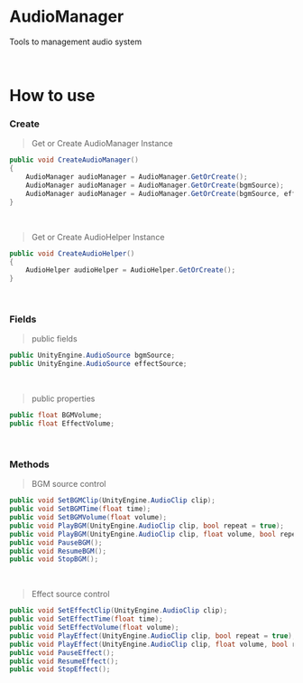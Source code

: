 # AudioManager
Tools to management audio system

</br>

# How to use

### Create

> Get or Create AudioManager Instance
```C#
public void CreateAudioManager()
{
    AudioManager audioManager = AudioManager.GetOrCreate();
    AudioManager audioManager = AudioManager.GetOrCreate(bgmSource);
    AudioManager audioManager = AudioManager.GetOrCreate(bgmSource, effectSource);
}
```

</br>

> Get or Create AudioHelper Instance
```C#
public void CreateAudioHelper()
{
    AudioHelper audioHelper = AudioHelper.GetOrCreate();
}
```

</br>

### Fields
> public fields
```C#
public UnityEngine.AudioSource bgmSource;
public UnityEngine.AudioSource effectSource;
```

</br>

> public properties
```C#
public float BGMVolume;
public float EffectVolume;
```

</br>

### Methods
> BGM source control
```C#
public void SetBGMClip(UnityEngine.AudioClip clip);
public void SetBGMTime(float time);
public void SetBGMVolume(float volume);
public void PlayBGM(UnityEngine.AudioClip clip, bool repeat = true);
public void PlayBGM(UnityEngine.AudioClip clip, float volume, bool repeat = true);
public void PauseBGM();
public void ResumeBGM();
public void StopBGM();
```

</br>

> Effect source control
```C#
public void SetEffectClip(UnityEngine.AudioClip clip);
public void SetEffectTime(float time);
public void SetEffectVolume(float volume);
public void PlayEffect(UnityEngine.AudioClip clip, bool repeat = true);
public void PlayEffect(UnityEngine.AudioClip clip, float volume, bool repeat = true);
public void PauseEffect();
public void ResumeEffect();
public void StopEffect();
```












